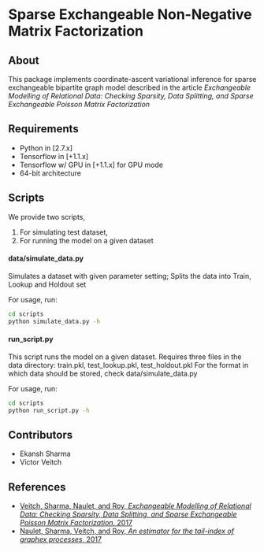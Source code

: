 # Sparse Exchangeable Non-Negative Matrix Factorization

## About

This package implements coordinate-ascent variational inference for sparse exchangeable bipartite graph model described in the article *Exchangeable Modelling of Relational Data: Checking Sparsity, Data Splitting, and Sparse Exchangeable Poisson Matrix Factorization*


## Requirements

* Python in [2.7.x]
* Tensorflow in [+1.1.x]
* Tensorflow w/ GPU in [+1.1.x] for GPU mode
* 64-bit architecture

## Scripts
We provide two scripts, 
1. For simulating test dataset, 
2. For running the model on a given dataset

#### data/simulate_data.py
Simulates a dataset with given parameter setting; Splits the data into Train, Lookup and Holdout set

For usage, run:
```bash
cd scripts
python simulate_data.py -h
```

#### run_script.py
This script runs the model on a given dataset.
Requires three files in the data directory: train.pkl, test_lookup.pkl, test_holdout.pkl
For the format in which data should be stored, check data/simulate_data.py

For usage, run: 
```bash
cd scripts
python run_script.py -h
```

## Contributors

* Ekansh Sharma 
* Victor Veitch

## References

* [Veitch, Sharma, Naulet, and Roy, *Exchangeable Modelling of Relational Data: Checking Sparsity, Data Splitting, and Sparse Exchangeable Poisson Matrix Factorization*, 2017](http://victorveitch.com/assets/pdfs/deanon.pdf)
* [Naulet, Sharma, Veitch, and Roy, *An estimator for the tail-index of graphex processes*, 2017](https://arxiv.org/pdf/1712.01745.pdf)